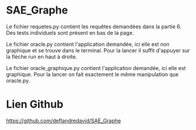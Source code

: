 # SAE_Graphe

Le fichier requetes.py contient les requêtes demandées dans la partie 6. Des tests individuels sont présent en bas de la page.

Le fichier oracle.py contient l'application demandée, ici elle est non graphique et se trouve dans le terminal. Pour la lancer il suffit d'appuyer sur la flèche run en haut à droite.

Le fichier oracle_graphique.py contient l'application demandée, ici elle est graphique. Pour la lancer on fait exactement le même manipulation que oracle.py.


# Lien Github

https://github.com/deflandredavid/SAE_Graphe